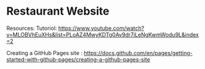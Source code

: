 # Restaurant Website

Resources:
Tutoriol: https://www.youtube.com/watch?v=MLOBVhEuXHs&list=PLoAZ4MwyKDTg0Av9dr7iLeNgKwmWodu9L&index=2

Creating a GitHub Pages site : https://docs.github.com/en/pages/getting-started-with-github-pages/creating-a-github-pages-site
